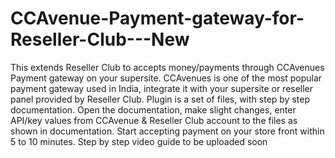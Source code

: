 # CCAvenue-Payment-gateway-for-Reseller-Club---New
This extends Reseller Club to accepts money/payments through CCAvenues Payment gateway on your supersite. CCAvenues is one of the most popular payment gateway used in India, integrate it with your supersite or reseller panel provided by Reseller Club. Plugin is a set of files, with step by step documentation. Open the documentation, make slight changes, enter API/key values from CCAvenue &amp; Reseller Club account to the files as shown in documentation. Start accepting payment on your store front within 5 to 10 minutes. Step by step video guide to be uploaded soon
